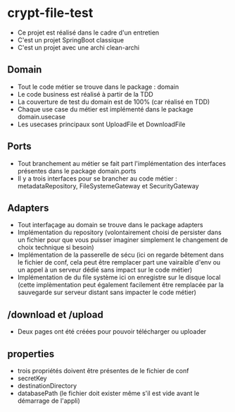 # crypt-file-test
- Ce projet est réalisé dans le cadre d'un entretien
- C'est un projet SpringBoot classique
- C'est un projet avec une archi clean-archi
## Domain
- Tout le code métier se trouve dans le package : domain
- Le code business est réalisé à partir de la TDD
- La couverture de test du domain est de 100% (car réalisé en TDD)
- Chaque use case du métier est implémenté dans le package domain.usecase
- Les usecases principaux sont UploadFile et DownloadFile
## Ports
- Tout branchement au métier se fait part l'implémentation des interfaces présentes dans le package domain.ports
- Il y a trois interfaces pour se brancher au code métier : metadataRepository, FileSystemeGateway et SecurityGateway
## Adapters
- Tout interfaçage au domain se trouve dans le package adapters
- Implémentation du repository (volontairement choisi de persister dans un fichier pour que vous puisser imaginer simplement le changement de choix technique si besoin)
- Implémentation de la passerelle de sécu (ici on regarde bêtement dans le fichier de conf, cela peut être remplacer part une vairaible d'env ou un appel à un serveur dédié sans impact sur le code métier)
- Implémentation de du file système ici on enregistre sur le disque local (cette implèmentation peut également facilement être remplacée par la sauvegarde sur serveur distant sans impacter le code métier)
## /download et /upload
- Deux pages ont été créées pour pouvoir télécharger ou uploader 
## properties
- trois propriétés doivent être présentes de le fichier de conf
- secretKey
- destinationDirectory
- databasePath (le fichier doit exister même s'il est vide avant le démarrage de l'appli) 
